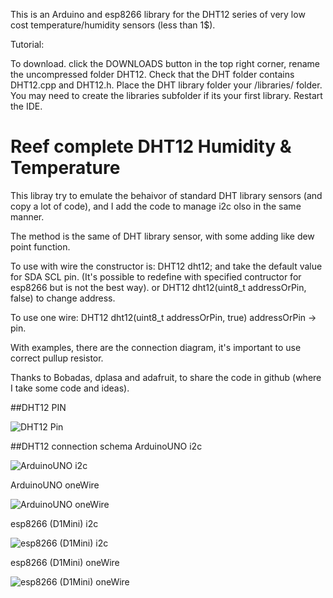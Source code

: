 This is an Arduino and esp8266 library for the DHT12 series of very low cost temperature/humidity sensors (less than 1$).

Tutorial: 

To download. click the DOWNLOADS button in the top right corner, rename the uncompressed folder DHT12. Check that the DHT folder contains DHT12.cpp and DHT12.h. Place the DHT library folder your <arduinosketchfolder>/libraries/ folder. You may need to create the libraries subfolder if its your first library. Restart the IDE.

# Reef complete DHT12 Humidity & Temperature

This libray try to emulate the behaivor of standard DHT library sensors (and copy a lot of code), and I add the code to manage
i2c olso in the same manner.

The method is the same of DHT library sensor, with some adding like dew point function.

To use with wire the constructor is:
DHT12 dht12;
and take the default value for SDA SCL pin. (It's possible to redefine with specified contructor for esp8266 but is not the
best way).
or
DHT12 dht12(uint8_t addressOrPin, false)
to change address.

To use one wire:
DHT12 dht12(uint8_t addressOrPin, true)
addressOrPin -> pin.

With examples, there are the connection diagram, it's important to use correct pullup resistor.

Thanks to Bobadas, dplasa and adafruit, to share the code in github (where I take some code and ideas).

##DHT12 PIN

![DHT12 Pin](https://github.com/xreef/DHT12_sensor_library/blob/master/resources/DHT12%20pinout.jpg) 

##DHT12 connection schema
ArduinoUNO i2c

![ArduinoUNO i2c](https://github.com/xreef/DHT12_sensor_library/blob/master/examples/ArduinoI2C/ArduinoI2CDHT12.png)

ArduinoUNO oneWire

![ArduinoUNO oneWire](https://github.com/xreef/DHT12_sensor_library/blob/master/examples/ArduinoOneWire/ArduinoOneWireDHT12.png)

esp8266 (D1Mini) i2c

![esp8266 (D1Mini) i2c](https://github.com/xreef/DHT12_sensor_library/blob/master/examples/esp8266I2C/esp8266I2CDHT12.png)

esp8266 (D1Mini) oneWire

![esp8266 (D1Mini) oneWire](https://github.com/xreef/DHT12_sensor_library/blob/master/examples/esp8266OneWire/esp8266OneWireDHT12.png)
